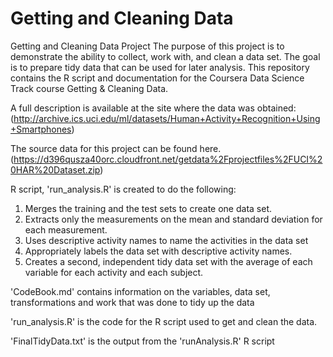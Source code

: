 # Getting and Cleaning Data
Getting and Cleaning Data Project
The purpose of this project is to demonstrate the ability to collect, work with, and clean a data set. The goal is to prepare tidy data that can be used for later analysis. This repository contains the R script and documentation for the Coursera Data Science Track course Getting & Cleaning Data.

A full description is available at the site where the data was obtained:
(http://archive.ics.uci.edu/ml/datasets/Human+Activity+Recognition+Using+Smartphones)

The source data for this project can be found here.(https://d396qusza40orc.cloudfront.net/getdata%2Fprojectfiles%2FUCI%20HAR%20Dataset.zip)

R script, 'run_analysis.R' is created to do the following:

1. Merges the training and the test sets to create one data set.
2. Extracts only the measurements on the mean and standard deviation for each measurement.
3. Uses descriptive activity names to name the activities in the data set
4. Appropriately labels the data set with descriptive activity names.
5. Creates a second, independent tidy data set with the average of each variable for each activity and each subject.

'CodeBook.md' contains information on the variables, data set, transformations and work that was done to tidy up the data

'run_analysis.R' is the code for the R script used to get and clean the data.

'FinalTidyData.txt' is the output from the 'runAnalysis.R' R script

